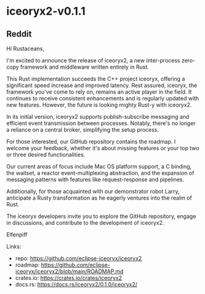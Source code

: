 # iceoryx2-v0.1.1

## Reddit

Hi Rustaceans,

I'm excited to announce the release of iceoryx2, a new inter-process zero-copy
framework and middleware written entirely in Rust.

This Rust implementation succeeds the C++ project iceoryx, offering a
significant speed increase and improved latency. Rest assured, iceoryx, the
framework you've come to rely on, remains an active player in the field. It
continues to receive consistent enhancements and is regularly updated with new
features. However, the future is looking mighty Rust-y with iceoryx2.

In its initial version, iceoryx2 supports publish-subscribe messaging and
efficient event transmission between processes. Notably, there's no longer a
reliance on a central broker, simplifying the setup process.

For those interested, our GitHub repository contains the roadmap. I welcome your
feedback, whether it's about missing features or your top two or three desired
functionalities.

Our current areas of focus include Mac OS platform support, a C binding, the
waitset, a reactor event-multiplexing abstraction, and the expansion of
messaging patterns with features like request-response and pipelines.

Additionally, for those acquainted with our demonstrator robot Larry, anticipate
a Rusty transformation as he eagerly ventures into the realm of Rust.

The iceoryx developers invite you to explore the GitHub repository, engage in
discussions, and contribute to the development of iceoryx2.

Elfenpiff

Links:

* repo: <https://github.com/eclipse-iceoryx/iceoryx2>
* roadmap: <https://github.com/eclipse-iceoryx/iceoryx2/blob/main/ROADMAP.md>
* crates.io: <https://crates.io/crates/iceoryx2>
* docs.rs: <https://docs.rs/iceoryx2/0.1.0/iceoryx2/>

